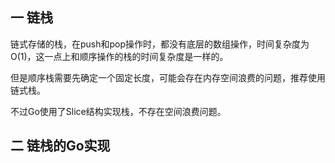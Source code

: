 ## 一 链栈

链式存储的栈，在push和pop操作时，都没有底层的数组操作，时间复杂度为O(1)，这一点上和顺序操作的栈的时间复杂度是一样的。  

但是顺序栈需要先确定一个固定长度，可能会存在内存空间浪费的问题，推荐使用链式栈。  

不过Go使用了Slice结构实现栈，不存在空间浪费问题。

## 二 链栈的Go实现
```go

```